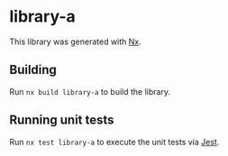 # library-a

This library was generated with [Nx](https://nx.dev).

## Building

Run `nx build library-a` to build the library.

## Running unit tests

Run `nx test library-a` to execute the unit tests via [Jest](https://jestjs.io).
